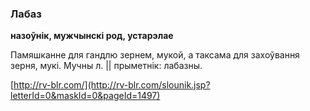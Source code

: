### Лабаз
**назоўнік, мужчынскі род, устарэлае**

Памяшканне для гандлю зернем, мукой, а таксама для захоўвання зерня, мукі. Мучны л. || прыметнік: лабазны.

<a rel="author">[http://rv-blr.com/](http://rv-blr.com/slounik.jsp?letterId=0&maskId=0&pageId=1497)</a>
